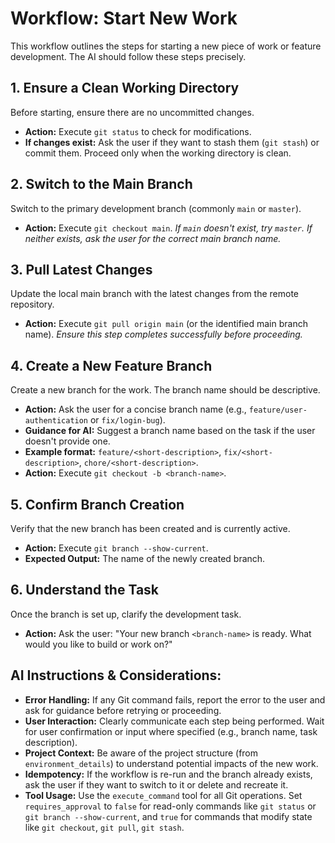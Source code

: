 # Workflow: Start New Work

This workflow outlines the steps for starting a new piece of work or feature development. The AI should follow these steps precisely.

## 1. Ensure a Clean Working Directory

Before starting, ensure there are no uncommitted changes.
- **Action:** Execute `git status` to check for modifications.
- **If changes exist:** Ask the user if they want to stash them (`git stash`) or commit them. Proceed only when the working directory is clean.

## 2. Switch to the Main Branch

Switch to the primary development branch (commonly `main` or `master`).
- **Action:** Execute `git checkout main`.
  *If `main` doesn't exist, try `master`. If neither exists, ask the user for the correct main branch name.*

## 3. Pull Latest Changes

Update the local main branch with the latest changes from the remote repository.
- **Action:** Execute `git pull origin main` (or the identified main branch name).
  *Ensure this step completes successfully before proceeding.*

## 4. Create a New Feature Branch

Create a new branch for the work. The branch name should be descriptive.
- **Action:** Ask the user for a concise branch name (e.g., `feature/user-authentication` or `fix/login-bug`).
- **Guidance for AI:** Suggest a branch name based on the task if the user doesn't provide one.
- **Example format:** `feature/<short-description>`, `fix/<short-description>`, `chore/<short-description>`.
- **Action:** Execute `git checkout -b <branch-name>`.

## 5. Confirm Branch Creation

Verify that the new branch has been created and is currently active.
- **Action:** Execute `git branch --show-current`.
- **Expected Output:** The name of the newly created branch.

## 6. Understand the Task

Once the branch is set up, clarify the development task.
- **Action:** Ask the user: "Your new branch `<branch-name>` is ready. What would you like to build or work on?"

## AI Instructions & Considerations:

*   **Error Handling:** If any Git command fails, report the error to the user and ask for guidance before retrying or proceeding.
*   **User Interaction:** Clearly communicate each step being performed. Wait for user confirmation or input where specified (e.g., branch name, task description).
*   **Project Context:** Be aware of the project structure (from `environment_details`) to understand potential impacts of the new work.
*   **Idempotency:** If the workflow is re-run and the branch already exists, ask the user if they want to switch to it or delete and recreate it.
*   **Tool Usage:** Use the `execute_command` tool for all Git operations. Set `requires_approval` to `false` for read-only commands like `git status` or `git branch --show-current`, and `true` for commands that modify state like `git checkout`, `git pull`, `git stash`.
